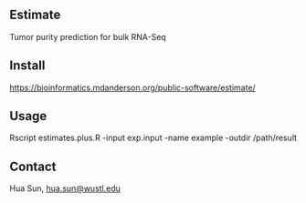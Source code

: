 Estimate
---------

Tumor purity prediction for bulk RNA-Seq


Install
---------

https://bioinformatics.mdanderson.org/public-software/estimate/



Usage
---------

Rscript estimates.plus.R -input exp.input -name example -outdir /path/result



Contact
-------------
Hua Sun, <hua.sun@wustl.edu>

